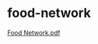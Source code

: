 # food-network
[Food Network.pdf](https://github.com/Sampad-Sarker/food-network/files/8327905/Food.Network.pdf)
